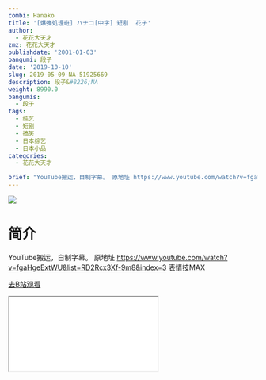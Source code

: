 ```yaml
---
combi: Hanako
title: '[爆弾処理班] ハナコ[中字] 短剧  花子'
author:
  - 花花大天才
zmz: 花花大天才
publishdate: '2001-01-03'
bangumi: 段子
date: '2019-10-10'
slug: 2019-05-09-NA-51925669
description: 段子&#8226;NA
weight: 8990.0
bangumis:
  - 段子
tags:
  - 综艺
  - 短剧
  - 搞笑
  - 日本综艺
  - 日本小品
categories:
  - 花花大天才

brief: "YouTube搬运，自制字幕。 原地址 https://www.youtube.com/watch?v=fgaHgeExtWU&list=RD2Rcx3Xf-9m8&index=3 表情技MAX"
---
```

![](https://raw.githubusercontent.com/tcgriffith/owaraisite/master/static/tmpimg/9b1247a3aa80a6f4f39d684842a7f53db717e39b.jpg.480.jpg)
# 简介  
YouTube搬运，自制字幕。
原地址  https://www.youtube.com/watch?v=fgaHgeExtWU&list=RD2Rcx3Xf-9m8&index=3
表情技MAX  

[去B站观看](https://www.bilibili.com/video/av51925669/)
<div class ="resp-container"><iframe class="testiframe" src="//player.bilibili.com/player.html?aid=51925669"", scrolling="no", allowfullscreen="true" > </iframe></div> 
